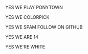 YES WE PLAY PONYTOWN

YES WE COLORPICK

YES WE SPAM FOLLOW ON GITHUB

YES WE ARE 14 

YES WE'RE WHITE
